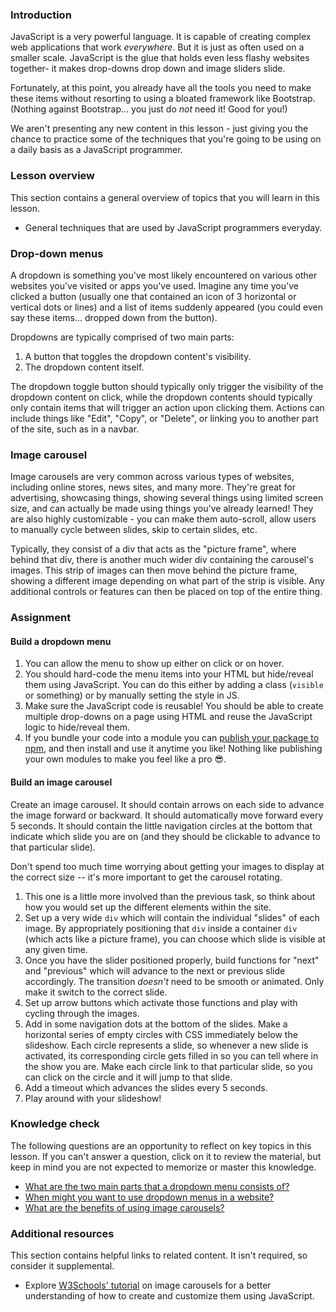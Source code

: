 ### Introduction

JavaScript is a very powerful language. It is capable of creating complex web applications that work *everywhere*. But it is just as often used on a smaller scale. JavaScript is the glue that holds even less flashy websites together- it makes drop-downs drop down and image sliders slide.

Fortunately, at this point, you already have all the tools you need to make these items without resorting to using a bloated framework like Bootstrap. (Nothing against Bootstrap... you just do *not* need it! Good for you!)

We aren't presenting any new content in this lesson - just giving you the chance to practice some of the techniques that you're going to be using on a daily basis as a JavaScript programmer.

### Lesson overview

This section contains a general overview of topics that you will learn in this lesson.

- General techniques that are used by JavaScript programmers everyday.

### Drop-down menus

A dropdown is something you've most likely encountered on various other websites you've visited or apps you've used. Imagine any time you've clicked a button (usually one that contained an icon of 3 horizontal or vertical dots or lines) and a list of items suddenly appeared (you could even say these items... dropped down from the button).

Dropdowns are typically comprised of two main parts:

1. A button that toggles the dropdown content's visibility.
1. The dropdown content itself.

The dropdown toggle button should typically only trigger the visibility of the dropdown content on click, while the dropdown contents should typically only contain items that will trigger an action upon clicking them. Actions can include things like "Edit", "Copy", or "Delete", or linking you to another part of the site, such as in a navbar.

### Image carousel

Image carousels are very common across various types of websites, including online stores, news sites, and many more. They're great for advertising, showcasing things, showing several things using limited screen size, and can actually be made using things you've already learned! They are also highly customizable - you can make them auto-scroll, allow users to manually cycle between slides, skip to certain slides, etc.

Typically, they consist of a div that acts as the "picture frame", where behind that div, there is another much wider div containing the carousel's images. This strip of images can then move behind the picture frame, showing a different image depending on what part of the strip is visible. Any additional controls or features can then be placed on top of the entire thing.

### Assignment

<div class="lesson-content__panel" markdown="1">

#### Build a dropdown menu

1. You can allow the menu to show up either on click or on hover.
1. You should hard-code the menu items into your HTML but hide/reveal them using JavaScript. You can do this either by adding a class (`visible` or something) or by manually setting the style in JS.
1. Make sure the JavaScript code is reusable! You should be able to create multiple drop-downs on a page using HTML and reuse the JavaScript logic to hide/reveal them.
1. If you bundle your code into a module you can [publish your package to npm](https://docs.npmjs.com/getting-started/publishing-npm-packages), and then install and use it anytime you like! Nothing like publishing your own modules to make you feel like a pro 😎.

#### Build an image carousel

Create an image carousel. It should contain arrows on each side to advance the image forward or backward. It should automatically move forward every 5 seconds. It should contain the little navigation circles at the bottom that indicate which slide you are on (and they should be clickable to advance to that particular slide).

Don't spend too much time worrying about getting your images to display at the correct size -- it's more important to get the carousel rotating.

1. This one is a little more involved than the previous task, so think about how you would set up the different elements within the site.
1. Set up a very wide `div` which will contain the individual "slides" of each image. By appropriately positioning that `div` inside a container `div` (which acts like a picture frame), you can choose which slide is visible at any given time.
1. Once you have the slider positioned properly, build functions for "next" and "previous" which will advance to the next or previous slide accordingly. The transition *doesn't* need to be smooth or animated. Only make it switch to the correct slide.
1. Set up arrow buttons which activate those functions and play with cycling through the images.
1. Add in some navigation dots at the bottom of the slides. Make a horizontal series of empty circles with CSS immediately below the slideshow. Each circle represents a slide, so whenever a new slide is activated, its corresponding circle gets filled in so you can tell where in the show you are. Make each circle link to that particular slide, so you can click on the circle and it will jump to that slide.
1. Add a timeout which advances the slides every 5 seconds.
1. Play around with your slideshow!

</div>

### Knowledge check

The following questions are an opportunity to reflect on key topics in this lesson. If you can't answer a question, click on it to review the material, but keep in mind you are not expected to memorize or master this knowledge.

- [What are the two main parts that a dropdown menu consists of?](#drop-down-menus)
- [When might you want to use dropdown menus in a website?](#drop-down-menus)
- [What are the benefits of using image carousels?](#image-carousel)

### Additional resources

This section contains helpful links to related content. It isn't required, so consider it supplemental.

- Explore [W3Schools' tutorial](https://www.w3schools.com/howto/howto_js_slideshow.asp) on image carousels for a better understanding of how to create and customize them using JavaScript.
